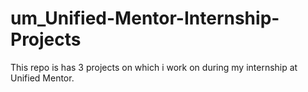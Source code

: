 # um_Unified-Mentor-Internship-Projects
This repo is has 3 projects on which i work on during my internship at Unified Mentor.
